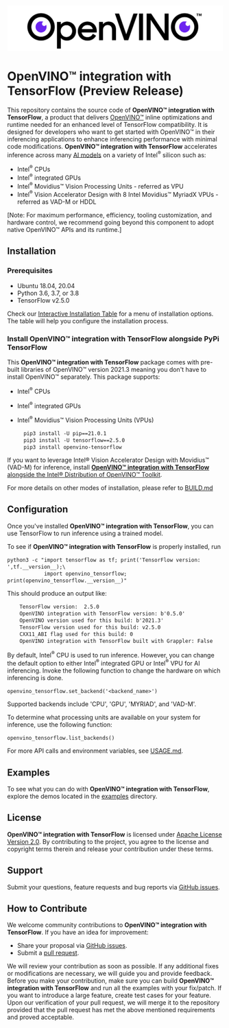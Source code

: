 <p align="center">
  <img src="images/openvino_wbgd.png">
</p>

# **OpenVINO™ integration with TensorFlow (Preview Release)**

This repository contains the source code of **OpenVINO™ integration with TensorFlow**, a product that delivers [OpenVINO™](https://software.intel.com/content/www/us/en/develop/tools/openvino-toolkit.html) inline optimizations and runtime needed for an enhanced level of TensorFlow compatibility. It is designed for developers who want to get started with OpenVINO™ in their inferencing applications to enhance inferencing performance with minimal code modifications. **OpenVINO™ integration with TensorFlow** accelerates inference across many [AI models](https://github.com/openvinotoolkit/openvino_tensorflow/blob/master/docs/MODELS.md) on a variety of Intel<sup>®</sup> silicon such as:
- Intel<sup>®</sup> CPUs
- Intel<sup>®</sup> integrated GPUs
- Intel<sup>®</sup> Movidius™ Vision Processing Units - referred as VPU
- Intel<sup>®</sup> Vision Accelerator Design with 8 Intel Movidius™ MyriadX VPUs - referred as VAD-M or HDDL

[Note: For maximum performance, efficiency, tooling customization, and hardware control, we recommend going beyond this component to adopt native OpenVINO™ APIs and its runtime.]

## Installation
### Prerequisites

- Ubuntu 18.04, 20.04
- Python 3.6, 3.7, or 3.8
- TensorFlow v2.5.0

Check our [Interactive Installation Table](https://openvinotoolkit.github.io/openvino_tensorflow/) for a menu of installation options. The table will help you configure the installation process.

### Install **OpenVINO™ integration with TensorFlow** alongside PyPi TensorFlow

This **OpenVINO™ integration with TensorFlow** package comes with pre-built libraries of OpenVINO™ version 2021.3 meaning you don't have to install OpenVINO™ separately. This package supports:
- Intel<sup>®</sup> CPUs
- Intel<sup>®</sup> integrated GPUs
- Intel<sup>®</sup> Movidius™ Vision Processing Units (VPUs)


        pip3 install -U pip==21.0.1
        pip3 install -U tensorflow==2.5.0
        pip3 install openvino-tensorflow


If you want to leverage Intel® Vision Accelerator Design with Movidius™ (VAD-M) for inference, install [**OpenVINO™ integration with TensorFlow** alongside the Intel® Distribution of OpenVINO™ Toolkit](docs/BUILD.md#install-openvino-integration-with-tensorflow-alongside-the-intel-distribution-of-openvino-toolkit).

For more details on other modes of installation, please refer to [BUILD.md](docs/BUILD.md)

## Configuration

Once you've installed **OpenVINO™ integration with TensorFlow**, you can use TensorFlow to run inference using a trained model.

To see if **OpenVINO™ integration with TensorFlow** is properly installed, run

    python3 -c "import tensorflow as tf; print('TensorFlow version: ',tf.__version__);\
                import openvino_tensorflow; print(openvino_tensorflow.__version__)"

This should produce an output like:

        TensorFlow version:  2.5.0
        OpenVINO integration with TensorFlow version: b'0.5.0'
        OpenVINO version used for this build: b'2021.3'
        TensorFlow version used for this build: v2.5.0
        CXX11_ABI flag used for this build: 0
        OpenVINO integration with TensorFlow built with Grappler: False

By default, Intel<sup>®</sup> CPU is used to run inference. However, you can change the default option to either Intel<sup>®</sup> integrated GPU or Intel<sup>®</sup> VPU for AI inferencing. Invoke the following function to change the hardware on which inferencing is done.

    openvino_tensorflow.set_backend('<backend_name>')

Supported backends include 'CPU', 'GPU', 'MYRIAD', and 'VAD-M'.

To determine what processing units are available on your system for inference, use the following function:

    openvino_tensorflow.list_backends()
For more API calls and environment variables, see [USAGE.md](https://github.com/openvinotoolkit/openvino_tensorflow/blob/master/docs/USAGE.md).

## Examples

To see what you can do with **OpenVINO™ integration with TensorFlow**, explore the demos located in the [examples](https://github.com/openvinotoolkit/openvino_tensorflow/tree/master/examples) directory.

## License
**OpenVINO™ integration with TensorFlow** is licensed under [Apache License Version 2.0](LICENSE).
By contributing to the project, you agree to the license and copyright terms therein
and release your contribution under these terms.

## Support

Submit your questions, feature requests and bug reports via [GitHub issues](https://github.com/openvinotoolkit/openvino_tensorflow/issues).

## How to Contribute

We welcome community contributions to **OpenVINO™ integration with TensorFlow**. If you have an idea for improvement:

* Share your proposal via [GitHub issues](https://github.com/openvinotoolkit/openvino_tensorflow/issues).
* Submit a [pull request](https://github.com/openvinotoolkit/openvino_tensorflow/pulls).

We will review your contribution as soon as possible. If any additional fixes or modifications are necessary, we will guide you and provide feedback. Before you make your contribution, make sure you can build **OpenVINO™ integration with TensorFlow** and run all the examples with your fix/patch. If you want to introduce a large feature, create test cases for your feature. Upon our verification of your pull request, we will merge it to the repository provided that the pull request has met the above mentioned requirements and proved acceptable.
